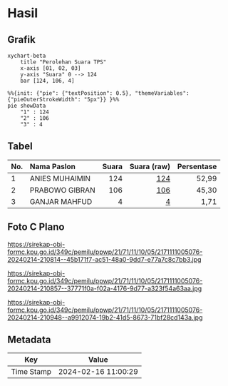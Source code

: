 # Hasil

## Grafik

```mermaid
xychart-beta
    title "Perolehan Suara TPS"
    x-axis [01, 02, 03]
    y-axis "Suara" 0 --> 124
    bar [124, 106, 4]
```

```mermaid
%%{init: {"pie": {"textPosition": 0.5}, "themeVariables": {"pieOuterStrokeWidth": "5px"}} }%%
pie showData
    "1" : 124
    "2" : 106
    "3" : 4
```

## Tabel

| No. | Nama Paslon    | Suara | Suara (raw) | Persentase |
|:--- |:-------------- | -----:| -----------:| ----------:|
| 1   | ANIES MUHAIMIN | 124   | [124][p-1]  | 52,99      |
| 2   | PRABOWO GIBRAN | 106   | [106][p-2]  | 45,30      |
| 3   | GANJAR MAHFUD  | 4     | [4][p-3]    | 1,71       |


[p-1]: https://github.com/gigit-pemilu/pemilu-2024-21-kepulauan-riau/blob/main/pilpres/hitung-suara/sub/21-kepulauan-riau/sub/71-kota-batam/sub/11-sagulung/sub/1005-sungai-langkai/sub/076-tps/sub/paslon-1.txt
[p-2]: https://github.com/gigit-pemilu/pemilu-2024-21-kepulauan-riau/blob/main/pilpres/hitung-suara/sub/21-kepulauan-riau/sub/71-kota-batam/sub/11-sagulung/sub/1005-sungai-langkai/sub/076-tps/sub/paslon-2.txt
[p-3]: https://github.com/gigit-pemilu/pemilu-2024-21-kepulauan-riau/blob/main/pilpres/hitung-suara/sub/21-kepulauan-riau/sub/71-kota-batam/sub/11-sagulung/sub/1005-sungai-langkai/sub/076-tps/sub/paslon-3.txt

## Foto C Plano

https://sirekap-obj-formc.kpu.go.id/349c/pemilu/ppwp/21/71/11/10/05/2171111005076-20240214-210814--45b171f7-ac51-48a0-9dd7-e77a7c8c7bb3.jpg

https://sirekap-obj-formc.kpu.go.id/349c/pemilu/ppwp/21/71/11/10/05/2171111005076-20240214-210857--37771f0a-f02a-4176-9d77-a323f54a63aa.jpg

https://sirekap-obj-formc.kpu.go.id/349c/pemilu/ppwp/21/71/11/10/05/2171111005076-20240214-210948--a9912074-19b2-41d5-8673-71bf28cd143a.jpg


## Metadata

| Key        | Value               |
| ---------- | ------------------- |
| Time Stamp | 2024-02-16 11:00:29 |



